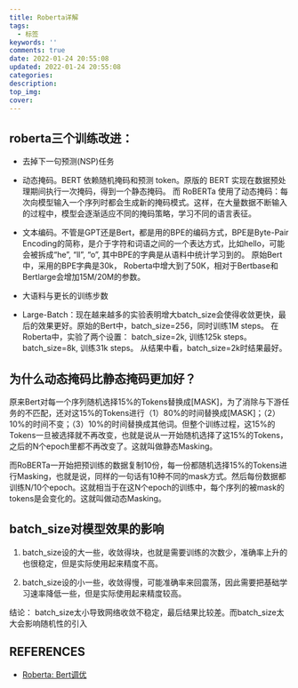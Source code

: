 ```yaml
---
title: Roberta详解
tags:
  - 标签
keywords: ''
comments: true
date: 2022-01-24 20:55:08
updated: 2022-01-24 20:55:08
categories:
description:
top_img:
cover:
---
```


## roberta三个训练改进：
- 去掉下一句预测(NSP)任务
  
- 动态掩码。BERT 依赖随机掩码和预测 token。原版的 BERT 实现在数据预处理期间执行一次掩码，得到一个静态掩码。 而 RoBERTa 
  使用了动态掩码：每次向模型输入一个序列时都会生成新的掩码模式。这样，在大量数据不断输入的过程中，模型会逐渐适应不同的掩码策略，学习不同的语言表征。 
  
- 文本编码。不管是GPT还是Bert，都是用的BPE的编码方式，BPE是Byte-Pair Encoding的简称，是介于字符和词语之间的一个表达方式，比如hello，可能会被拆成“he”, “ll”, “o”, 其中BPE的字典是从语料中统计学习到的。
原始Bert中，采用的BPE字典是30k， Roberta中增大到了50K，相对于Bertbase和Bertlarge会增加15M/20M的参数。

- 大语料与更长的训练步数

- Large-Batch：现在越来越多的实验表明增大batch_size会使得收敛更快，最后的效果更好。原始的Bert中，batch_size=256，同时训练1M steps。
在Roberta中，实验了两个设置：
batch_size=2k, 训练125k steps。
batch_size=8k, 训练31k steps。
从结果中看，batch_size=2k时结果最好。




## 为什么动态掩码比静态掩码更加好？

原来Bert对每一个序列随机选择15%的Tokens替换成[MASK]，为了消除与下游任务的不匹配，还对这15%的Tokens进行（1）80%的时间替换成[MASK]；（2）10%的时间不变；（3）10%的时间替换成其他词。但整个训练过程，这15%的Tokens一旦被选择就不再改变，也就是说从一开始随机选择了这15%的Tokens，之后的N个epoch里都不再改变了。这就叫做静态Masking。

而RoBERTa一开始把预训练的数据复制10份，每一份都随机选择15%的Tokens进行Masking，也就是说，同样的一句话有10种不同的mask方式。然后每份数据都训练N/10个epoch。这就相当于在这N个epoch的训练中，每个序列的被mask的tokens是会变化的。这就叫做动态Masking。











## batch_size对模型效果的影响

1. batch_size设的大一些，收敛得块，也就是需要训练的次数少，准确率上升的也很稳定，但是实际使用起来精度不高。

2. batch_size设的小一些，收敛得慢，可能准确率来回震荡，因此需要把基础学习速率降低一些，但是实际使用起来精度较高。

结论： 
batch_size太小导致网络收敛不稳定，最后结果比较差。而batch_size太大会影响随机性的引入



## REFERENCES
- [Roberta: Bert调优](https://blog.csdn.net/stdcoutzyx/article/details/108883085?utm_medium=distribute.pc_relevant.none-task-blog-2~default~baidujs_baidulandingword~default-0.queryctrv2&spm=1001.2101.3001.4242.1&utm_relevant_index=3)



